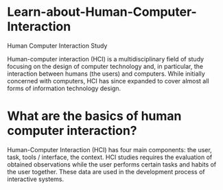# Learn-about-Human-Computer-Interaction
Human Computer Interaction Study

Human-computer interaction (HCI) is a multidisciplinary field of study focusing on the design of computer technology and, in particular, the interaction between humans (the users) and computers. While initially concerned with computers, HCI has since expanded to cover almost all forms of information technology design.

# What are the basics of human computer interaction?

Human-Computer Interaction (HCI) has four main components: the user, task, tools / interface, the context. HCI studies requires the evaluation of obtained observations while the user performs certain tasks and habits of the user together. These data are used in the development process of interactive systems.
